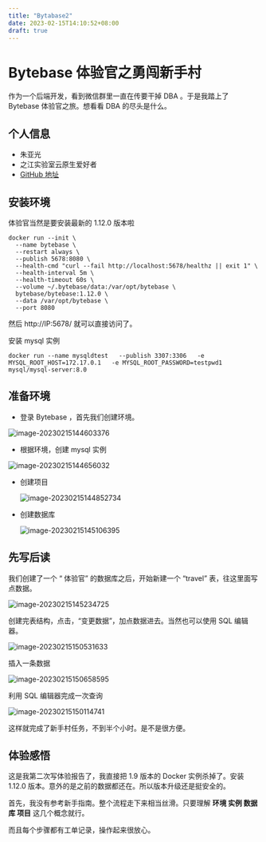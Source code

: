 ```yaml
---
title: "Bytabase2"
date: 2023-02-15T14:10:52+08:00
draft: true
---
```


# Bytebase 体验官之勇闯新手村

作为一个后端开发，看到微信群里一直在传要干掉 DBA 。于是我踏上了 Bytebase 体验官之旅。想看看 DBA 的尽头是什么。

## 个人信息

* 朱亚光
* 之江实验室云原生爱好者
* [GitHub 地址](https://github.com/zhuyaguang)



## 安装环境

体验官当然是要安装最新的 1.12.0 版本啦

```shell
docker run --init \
  --name bytebase \
  --restart always \
  --publish 5678:8080 \
  --health-cmd "curl --fail http://localhost:5678/healthz || exit 1" \
  --health-interval 5m \
  --health-timeout 60s \
  --volume ~/.bytebase/data:/var/opt/bytebase \
  bytebase/bytebase:1.12.0 \
  --data /var/opt/bytebase \
  --port 8080
```

然后 http://IP:5678/ 就可以直接访问了。



安装 mysql 实例

```shell
docker run --name mysqldtest   --publish 3307:3306   -e MYSQL_ROOT_HOST=172.17.0.1   -e MYSQL_ROOT_PASSWORD=testpwd1   mysql/mysql-server:8.0
```



## 准备环境

* 登录 Bytebase ，首先我们创建环境。

![image-20230215144603376](../img/image-20221219144631783.png)

* 根据环境，创建 mysql 实例

![image-20230215144656032](../img/image-20230215144656032.png)

* 创建项目

  ![image-20230215144852734](../img/image-20230215144852734.png)

* 创建数据库

  ![image-20230215145106395](../img/image-20230215145106395.png)

## 先写后读

我们创建了一个 “ 体验官” 的数据库之后，开始新建一个 “travel” 表，往这里面写点数据。

![image-20230215145234725](../img/image-20230215145234725.png)

创建完表结构，点击，“变更数据”，加点数据进去。当然也可以使用 SQL 编辑器。



![image-20230215150531633](../img/image-20230215150531633.png)



插入一条数据

![image-20230215150658595](../img/image-20230215150658595.png)



利用 SQL 编辑器完成一次查询

![image-20230215150114741](image-20230215150114741.png)



这样就完成了新手村任务，不到半个小时。是不是很方便。

## 体验感悟

这是我第二次写体验报告了，我直接把 1.9 版本的 Docker 实例杀掉了。安装 1.12.0 版本。意外的是之前的数据都还在。所以版本升级还是挺安全的。

首先，我没有参考新手指南。整个流程走下来相当丝滑。只要理解 **环境 实例 数据库 项目** 这几个概念就行。

而且每个步骤都有工单记录，操作起来很放心。
